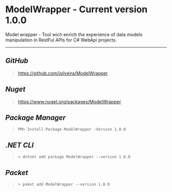 # ModelWrapper - Current version 1.0.0

Model wrapper - Tool wich enrich the experience of data models manipulation in RestFul APIs for C# WebApi projects.
____

*GitHub*
----
> https://github.com/isilveira/ModelWrapper

*Nuget*
----
> https://www.nuget.org/packages/ModelWrapper

*Package Manager*
----
> ```PM> Install-Package ModelWrapper -Version 1.0.0```

*.NET CLI*
----
> ```> dotnet add package ModelWrapper --version 1.0.0```

*Packet*
----
> ```> paket add ModelWrapper --version 1.0.0```

